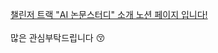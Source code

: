 [챌린저 트랙 "AI 논문스터디" 소개 노션 페이지 입니다!](https://chocolate-stranger-18a.notion.site/AI-1c25996b0651800f81a8d91ff9368613?pvs=4 "Notion") <br> <br>
많은 관심부탁드립니다 :kissing_closed_eyes:
